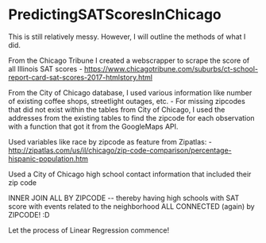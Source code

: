 # PredictingSATScoresInChicago

This is still relatively messy. However, I will outline the methods of what I did.


From the Chicago Tribune I created a webscrapper to scrape the score of all Illinois SAT scores 
        - https://www.chicagotribune.com/suburbs/ct-school-report-card-sat-scores-2017-htmlstory.html
      
From the City of Chicago database, I used various information like number of existing coffee shops, streetlight outages, etc.
        - For missing zipcodes that did not exist within the tables from City of Chicago, I used the addresses from the existing tables to find the zipcode for each observation with a function that got it from the GoogleMaps API.

Used variables like race by zipcode as feature from Zipatlas:
        - http://zipatlas.com/us/il/chicago/zip-code-comparison/percentage-hispanic-population.htm
     
Used a City of Chicago high school contact information that included their zip code
        
INNER JOIN ALL BY ZIPCODE -- thereby having high schools with SAT score with events related to the neighborhood ALL CONNECTED (again) by ZIPCODE! :D


Let the process of Linear Regression commence!





        
